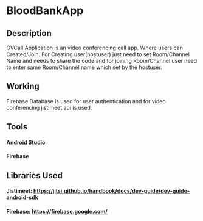 # BloodBankApp

## Description
GVCall Application is an video conferencing call app. Where users can Created/Join. For Creating user(hostuser) just need to set Room/Channel Name and needs to share the code and for joining Room/Channel user need to enter same Room/Channel name which set by the hostuser.

## Working
Firebase Database is used for user authentication and for video conferencing jistimeet api is used.

## Tools
#### Android Studio
#### Firebase

## Libraries Used
#### Jistimeet: https://jitsi.github.io/handbook/docs/dev-guide/dev-guide-android-sdk
#### Firebase: https://firebase.google.com/
